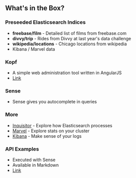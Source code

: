 ## What's in the Box?


### Preseeded Elasticsearch Indices

* **freebase/film** - Detailed list of films from freebase.com
* **divvy/trip** - Rides from Divvy at last year's data challenge
* **wikipedia/locations** - Chicago locations from wikipedia
* Kibana / Marvel data


### Kopf

* A simple web administration tool written in AngularJS
* [Link](http://estalk.spantree.local:9200/_plugin/head/)


### Sense

* Sense gives you autocomplete in queries


### More

* [Inquisitor](http://estalk.spantree.local:9200/_plugin/inquisitor/#/analyzers) - Explore how Elasticsearch processes
* [Marvel](http://estalk.spantree.local:9200/_plugin/marvel/kibana/index.html#/dashboard/file/marvel.overview.json) - Explore stats on your cluster
* [Kibana](http://kibana.local) - Make sense of your logs


### API Examples

* Executed with Sense
* Available in Markdown
* [Link](http://estalk.spantree.local:9200/_plugin/marvel/sense/#01-getting-started,L1)